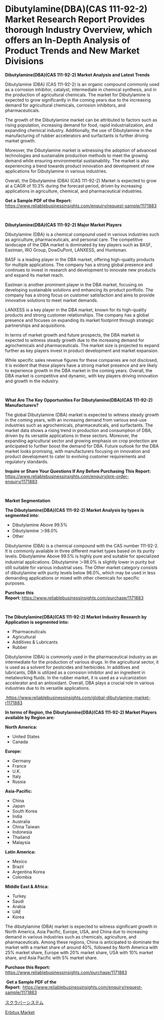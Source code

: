 <p><h1>Dibutylamine(DBA)(CAS 111-92-2) Market Research Report Provides thorough Industry Overview, which offers an In-Depth Analysis of Product Trends and New Market Divisions</h1></p><p><strong>Dibutylamine(DBA)(CAS 111-92-2) Market Analysis and Latest Trends</strong></p>
<p><p>Dibutylamine (DBA) (CAS 111-92-2) is an organic compound commonly used as a corrosion inhibitor, catalyst, intermediate in chemical synthesis, and in the production of agricultural chemicals. The market for Dibutylamine is expected to grow significantly in the coming years due to the increasing demand for agricultural chemicals, corrosion inhibitors, and pharmaceuticals.</p><p>The growth of the Dibutylamine market can be attributed to factors such as rising population, increasing demand for food, rapid industrialization, and expanding chemical industry. Additionally, the use of Dibutylamine in the manufacturing of rubber accelerators and surfactants is further driving market growth.</p><p>Moreover, the Dibutylamine market is witnessing the adoption of advanced technologies and sustainable production methods to meet the growing demand while ensuring environmental sustainability. The market is also experiencing a trend towards product innovation and development of new applications for Dibutylamine in various industries.</p><p>Overall, the Dibutylamine (DBA) (CAS 111-92-2) Market is expected to grow at a CAGR of 10.3% during the forecast period, driven by increasing applications in agriculture, chemical, and pharmaceutical industries.</p></p>
<p><strong>Get a Sample PDF of the Report:&nbsp;</strong> <a href="https://www.reliablebusinessinsights.com/enquiry/request-sample/1171883">https://www.reliablebusinessinsights.com/enquiry/request-sample/1171883</a></p>
<p>&nbsp;</p>
<p><strong>Dibutylamine(DBA)(CAS 111-92-2) Major Market Players</strong></p>
<p><p>Dibutylamine (DBA) is a chemical compound used in various industries such as agriculture, pharmaceuticals, and personal care. The competitive landscape of the DBA market is dominated by key players such as BASF, Eastman, IRO Group, DowDuPont, LANXESS, and Huntsman.</p><p>BASF is a leading player in the DBA market, offering high-quality products for multiple applications. The company has a strong global presence and continues to invest in research and development to innovate new products and expand its market reach.</p><p>Eastman is another prominent player in the DBA market, focusing on developing sustainable solutions and enhancing its product portfolio. The company has a strong focus on customer satisfaction and aims to provide innovative solutions to meet market demands.</p><p>LANXESS is a key player in the DBA market, known for its high-quality products and strong customer relationships. The company has a global presence and focuses on expanding its market footprint through strategic partnerships and acquisitions.</p><p>In terms of market growth and future prospects, the DBA market is expected to witness steady growth due to the increasing demand for agrochemicals and pharmaceuticals. The market size is projected to expand further as key players invest in product development and market expansion.</p><p>While specific sales revenue figures for these companies are not disclosed, it is evident that these players have a strong market presence and are likely to experience growth in the DBA market in the coming years. Overall, the DBA market is competitive and dynamic, with key players driving innovation and growth in the industry.</p></p>
<p>&nbsp;</p>
<p><strong>What Are The Key Opportunities For Dibutylamine(DBA)(CAS 111-92-2) Manufacturers?</strong></p>
<p><p>The global Dibutylamine (DBA) market is expected to witness steady growth in the coming years, with an increasing demand from various end-use industries such as agrochemicals, pharmaceuticals, and surfactants. The market data shows a rising trend in production and consumption of DBA, driven by its versatile applications in these sectors. Moreover, the expanding agricultural sector and growing emphasis on crop protection are anticipated to further boost the demand for DBA. Future outlook for the DBA market looks promising, with manufacturers focusing on innovation and product development to cater to evolving customer requirements and regulatory standards.</p></p>
<p><strong>Inquire or Share Your Questions If Any Before Purchasing This Report:</strong> <a href="https://www.reliablebusinessinsights.com/enquiry/pre-order-enquiry/1171883">https://www.reliablebusinessinsights.com/enquiry/pre-order-enquiry/1171883</a></p>
<p>&nbsp;</p>
<p><strong>Market Segmentation</strong></p>
<p><strong>The Dibutylamine(DBA)(CAS 111-92-2) Market Analysis by types is segmented into:</strong></p>
<p><ul><li>Dibutylamine Above 99.5%</li><li>Dibutylamine ＞98.0%</li><li>Other</li></ul></p>
<p><p>Dibutylamine (DBA) is a chemical compound with the CAS number 111-92-2. It is commonly available in three different market types based on its purity levels. Dibutylamine Above 99.5% is highly pure and suitable for specialized industrial applications. Dibutylamine ＞98.0% is slightly lower in purity but still suitable for various industrial uses. The Other market category consists of dibutylamine with purity levels below 98.0%, which may be used in less demanding applications or mixed with other chemicals for specific purposes.</p></p>
<p><strong>Purchase this Report:&nbsp;</strong><a href="https://www.reliablebusinessinsights.com/purchase/1171883">https://www.reliablebusinessinsights.com/purchase/1171883</a></p>
<p>&nbsp;</p>
<p><strong>The Dibutylamine(DBA)(CAS 111-92-2) Market Industry Research by Application is segmented into:</strong></p>
<p><ul><li>Pharmaceuticals</li><li>Agricultural</li><li>Additives & Lubricants</li><li>Rubber</li></ul></p>
<p><p>Dibutylamine (DBA) is commonly used in the pharmaceutical industry as an intermediate for the production of various drugs. In the agricultural sector, it is used as a solvent for pesticides and herbicides. In additives and lubricants, DBA is utilized as a corrosion inhibitor and an ingredient in metalworking fluids. In the rubber market, it is used as a vulcanization accelerator and an antioxidant. Overall, DBA plays a crucial role in various industries due to its versatile applications.</p></p>
<p><a href="https://www.reliablebusinessinsights.com/global-dibutylamine-market-r1171883">&nbsp;https://www.reliablebusinessinsights.com/global-dibutylamine-market-r1171883</a></p>
<p><strong>In terms of Region, the Dibutylamine(DBA)(CAS 111-92-2) Market Players available by Region are:</strong></p>
<p>
    <p> <strong> North America: </strong>
        <ul>
            <li>United States</li>
            <li>Canada</li>
        </ul>
        </p> 
    <p> <strong> Europe: </strong>
        <ul>
            <li>Germany</li>
            <li>France</li>
            <li>U.K.</li>
            <li>Italy</li>
            <li>Russia</li>
        </ul>
        </p> 
    <p> <strong> Asia-Pacific: </strong>
        <ul>
            <li>China</li>
            <li>Japan</li>
            <li>South Korea</li>
            <li>India</li>
            <li>Australia</li>
            <li>China Taiwan</li>
            <li>Indonesia</li>
            <li>Thailand</li>
            <li>Malaysia</li>
        </ul>
        </p> 
    <p> <strong> Latin America: </strong>
        <ul>
            <li>Mexico</li>
            <li>Brazil</li>
            <li>Argentina Korea</li>
            <li>Colombia</li>
        </ul>
        </p> 
    <p> <strong> Middle East & Africa: </strong>
        <ul>
            <li>Turkey</li>
            <li>Saudi</li>
            <li>Arabia</li>
            <li>UAE</li>
            <li>Korea</li>
        </ul>
    </p>
    </p>
<p><p>The dibutylamine (DBA) market is expected to witness significant growth in North America, Asia Pacific, Europe, USA, and China due to increasing demand in various industries such as chemicals, agriculture, and pharmaceuticals. Among these regions, China is anticipated to dominate the market with a market share of around 40%, followed by North America with 25% market share, Europe with 20% market share, USA with 10% market share, and Asia Pacific with 5% market share.</p></p>
<p><strong>Purchase this Report: </strong><a href="https://www.reliablebusinessinsights.com/purchase/1171883">https://www.reliablebusinessinsights.com/purchase/1171883</a></p>
<p>&nbsp;<strong>Get a Sample PDF of the Report:&nbsp;&nbsp;</strong><a href="https://www.reliablebusinessinsights.com/enquiry/request-sample/1171883">https://www.reliablebusinessinsights.com/enquiry/request-sample/1171883</a></p>
<p><strong></strong></p>
<p><p><a href="https://github.com/ksxzwxabcuynh011/Market-Research-Report-List-3/blob/main/40095774030.md">スクラバーシステム</a></p><p><a href="https://issuu.com/reportprime-2/docs/erbitux-market-size-2030.pptx">Erbitux Market</a></p></p>